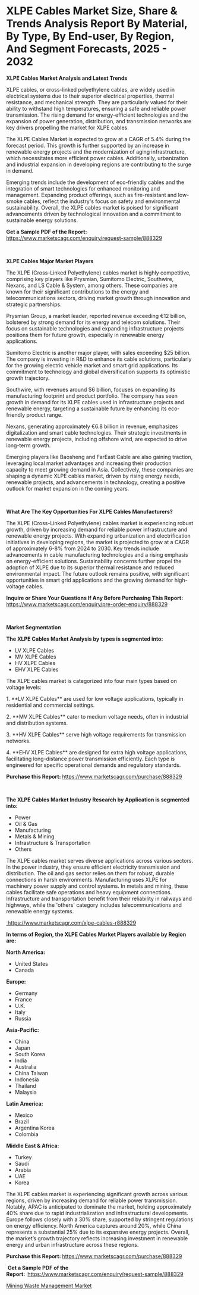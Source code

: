 <p><h1>XLPE Cables Market Size, Share & Trends Analysis Report By Material, By Type, By End-user, By Region, And Segment Forecasts, 2025 - 2032</h1></p><p><strong>XLPE Cables Market Analysis and Latest Trends</strong></p>
<p><p>XLPE cables, or cross-linked polyethylene cables, are widely used in electrical systems due to their superior electrical properties, thermal resistance, and mechanical strength. They are particularly valued for their ability to withstand high temperatures, ensuring a safe and reliable power transmission. The rising demand for energy-efficient technologies and the expansion of power generation, distribution, and transmission networks are key drivers propelling the market for XLPE cables.</p><p>The XLPE Cables Market is expected to grow at a CAGR of 5.4% during the forecast period. This growth is further supported by an increase in renewable energy projects and the modernization of aging infrastructure, which necessitates more efficient power cables. Additionally, urbanization and industrial expansion in developing regions are contributing to the surge in demand. </p><p>Emerging trends include the development of eco-friendly cables and the integration of smart technologies for enhanced monitoring and management. Expanding product offerings, such as fire-resistant and low-smoke cables, reflect the industry's focus on safety and environmental sustainability. Overall, the XLPE cables market is poised for significant advancements driven by technological innovation and a commitment to sustainable energy solutions.</p></p>
<p><strong>Get a Sample PDF of the Report:&nbsp;</strong> <a href="https://www.marketscagr.com/enquiry/request-sample/888329?utm_campaign=1999&utm_medium=2&utm_source=Github&utm_content=ia&utm_term=13022025&utm_id=xlpe-cables">https://www.marketscagr.com/enquiry/request-sample/888329</a></p>
<p>&nbsp;</p>
<p><strong>XLPE Cables Major Market Players</strong></p>
<p><p>The XLPE (Cross-Linked Polyethylene) cables market is highly competitive, comprising key players like Prysmian, Sumitomo Electric, Southwire, Nexans, and LS Cable & System, among others. These companies are known for their significant contributions to the energy and telecommunications sectors, driving market growth through innovation and strategic partnerships.</p><p>Prysmian Group, a market leader, reported revenue exceeding €12 billion, bolstered by strong demand for its energy and telecom solutions. Their focus on sustainable technologies and expanding infrastructure projects positions them for future growth, especially in renewable energy applications.</p><p>Sumitomo Electric is another major player, with sales exceeding $25 billion. The company is investing in R&D to enhance its cable solutions, particularly for the growing electric vehicle market and smart grid applications. Its commitment to technology and global diversification supports its optimistic growth trajectory.</p><p>Southwire, with revenues around $6 billion, focuses on expanding its manufacturing footprint and product portfolio. The company has seen growth in demand for its XLPE cables used in infrastructure projects and renewable energy, targeting a sustainable future by enhancing its eco-friendly product range.</p><p>Nexans, generating approximately €6.8 billion in revenue, emphasizes digitalization and smart cable technologies. Their strategic investments in renewable energy projects, including offshore wind, are expected to drive long-term growth.</p><p>Emerging players like Baosheng and FarEast Cable are also gaining traction, leveraging local market advantages and increasing their production capacity to meet growing demand in Asia. Collectively, these companies are shaping a dynamic XLPE cables market, driven by rising energy needs, renewable projects, and advancements in technology, creating a positive outlook for market expansion in the coming years.</p></p>
<p>&nbsp;</p>
<p><strong>What Are The Key Opportunities For XLPE Cables Manufacturers?</strong></p>
<p><p>The XLPE (Cross-Linked Polyethylene) cables market is experiencing robust growth, driven by increasing demand for reliable power infrastructure and renewable energy projects. With expanding urbanization and electrification initiatives in developing regions, the market is projected to grow at a CAGR of approximately 6-8% from 2024 to 2030. Key trends include advancements in cable manufacturing technologies and a rising emphasis on energy-efficient solutions. Sustainability concerns further propel the adoption of XLPE due to its superior thermal resistance and reduced environmental impact. The future outlook remains positive, with significant opportunities in smart grid applications and the growing demand for high-voltage cables.</p></p>
<p><strong>Inquire or Share Your Questions If Any Before Purchasing This Report:</strong> <a href="https://www.marketscagr.com/enquiry/pre-order-enquiry/888329?utm_campaign=1999&utm_medium=2&utm_source=Github&utm_content=ia&utm_term=13022025&utm_id=xlpe-cables">https://www.marketscagr.com/enquiry/pre-order-enquiry/888329</a></p>
<p>&nbsp;</p>
<p><strong>Market Segmentation</strong></p>
<p><strong>The XLPE Cables Market Analysis by types is segmented into:</strong></p>
<p><ul><li>LV XLPE Cables</li><li>MV XLPE Cables</li><li>HV XLPE Cables</li><li>EHV XLPE Cables</li></ul></p>
<p><p>The XLPE cables market is categorized into four main types based on voltage levels: </p><p>1. **LV XLPE Cables** are used for low voltage applications, typically in residential and commercial settings. </p><p>2. **MV XLPE Cables** cater to medium voltage needs, often in industrial and distribution systems.  </p><p>3. **HV XLPE Cables** serve high voltage requirements for transmission networks. </p><p>4. **EHV XLPE Cables** are designed for extra high voltage applications, facilitating long-distance power transmission efficiently. Each type is engineered for specific operational demands and regulatory standards.</p></p>
<p><strong>Purchase this Report:&nbsp;</strong><a href="https://www.marketscagr.com/purchase/888329?utm_campaign=1999&utm_medium=2&utm_source=Github&utm_content=ia&utm_term=13022025&utm_id=xlpe-cables">https://www.marketscagr.com/purchase/888329</a></p>
<p>&nbsp;</p>
<p><strong>The XLPE Cables Market Industry Research by Application is segmented into:</strong></p>
<p><ul><li>Power</li><li>Oil & Gas</li><li>Manufacturing</li><li>Metals & Mining</li><li>Infrastructure & Transportation</li><li>Others</li></ul></p>
<p><p>The XLPE cables market serves diverse applications across various sectors. In the power industry, they ensure efficient electricity transmission and distribution. The oil and gas sector relies on them for robust, durable connections in harsh environments. Manufacturing uses XLPE for machinery power supply and control systems. In metals and mining, these cables facilitate safe operations and heavy equipment connections. Infrastructure and transportation benefit from their reliability in railways and highways, while the 'others' category includes telecommunications and renewable energy systems.</p></p>
<p><a href="https://www.marketscagr.com/xlpe-cables-r888329?utm_campaign=1999&utm_medium=2&utm_source=Github&utm_content=ia&utm_term=13022025&utm_id=xlpe-cables">&nbsp;https://www.marketscagr.com/xlpe-cables-r888329</a></p>
<p><strong>In terms of Region, the XLPE Cables Market Players available by Region are:</strong></p>
<p>
    <p> <strong> North America: </strong>
        <ul>
            <li>United States</li>
            <li>Canada</li>
        </ul>
        </p> 
    <p> <strong> Europe: </strong>
        <ul>
            <li>Germany</li>
            <li>France</li>
            <li>U.K.</li>
            <li>Italy</li>
            <li>Russia</li>
        </ul>
        </p> 
    <p> <strong> Asia-Pacific: </strong>
        <ul>
            <li>China</li>
            <li>Japan</li>
            <li>South Korea</li>
            <li>India</li>
            <li>Australia</li>
            <li>China Taiwan</li>
            <li>Indonesia</li>
            <li>Thailand</li>
            <li>Malaysia</li>
        </ul>
        </p> 
    <p> <strong> Latin America: </strong>
        <ul>
            <li>Mexico</li>
            <li>Brazil</li>
            <li>Argentina Korea</li>
            <li>Colombia</li>
        </ul>
        </p> 
    <p> <strong> Middle East & Africa: </strong>
        <ul>
            <li>Turkey</li>
            <li>Saudi</li>
            <li>Arabia</li>
            <li>UAE</li>
            <li>Korea</li>
        </ul>
    </p>
    </p>
<p><p>The XLPE cables market is experiencing significant growth across various regions, driven by increasing demand for reliable power transmission. Notably, APAC is anticipated to dominate the market, holding approximately 40% share due to rapid industrialization and infrastructural developments. Europe follows closely with a 30% share, supported by stringent regulations on energy efficiency. North America captures around 20%, while China represents a substantial 25% due to its expansive energy projects. Overall, the market’s growth trajectory reflects increasing investment in renewable energy and urban infrastructure across these regions.</p></p>
<p><strong>Purchase this Report: </strong><a href="https://www.marketscagr.com/purchase/888329?utm_campaign=1999&utm_medium=2&utm_source=Github&utm_content=ia&utm_term=13022025&utm_id=xlpe-cables">https://www.marketscagr.com/purchase/888329</a></p>
<p>&nbsp;<strong>Get a Sample PDF of the Report:&nbsp;&nbsp;</strong><a href="https://www.marketscagr.com/enquiry/request-sample/888329?utm_campaign=1999&utm_medium=2&utm_source=Github&utm_content=ia&utm_term=13022025&utm_id=xlpe-cables">https://www.marketscagr.com/enquiry/request-sample/888329</a></p>
<p><strong></strong></p>
<p><p><a href="https://github.com/tamvrosiya/Market-Research-Report-List-6/blob/main/mining-waste-management-market.md?utm_campaign=1999&utm_medium=2&utm_source=Github&utm_content=ia&utm_term=13022025&utm_id=xlpe-cables">Mining Waste Management Market</a></p></p>